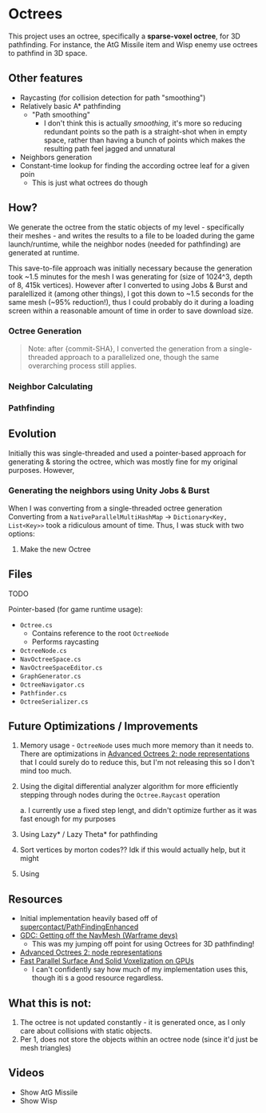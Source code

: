 # Octrees

This project uses an octree, specifically a **sparse-voxel octree**, for 3D pathfinding.
For instance, the AtG Missile item and Wisp enemy use octrees to pathfind in 3D space.

## Other features

- Raycasting (for collision detection for path "smoothing")
- Relatively basic A* pathfinding
    - "Path smoothing"
      - I don't think this is actually _smoothing_, it's more so reducing redundant points so the path is a straight-shot when in empty space,
        rather than having a bunch of points which makes the resulting path feel jagged and unnatural
- Neighbors generation
- Constant-time lookup for finding the according octree leaf for a given poin
  - This is just what octrees do though

## How?

We generate the octree from the static objects of my level - specifically their meshes - and writes the results to a file to be loaded during the game launch/runtime, while the neighbor nodes (needed for pathfinding) are generated at runtime.

This save-to-file approach was initially necessary because the generation took ~1.5 minutes for the mesh I was generating for (size of 1024^3, depth of 8, 415k vertices).
However after I converted to using Jobs & Burst and paralellized it (among other things), I got this down to ~1.5 seconds for the same mesh (~95% reduction!), thus I could probably do it during a loading screen within a reasonable amount of time in order to save download size. 

### Octree Generation

> Note: after {commit-SHA}, I converted the generation from a single-threaded approach to a parallelized one, though the same overarching process still applies.



### Neighbor Calculating

### Pathfinding

## Evolution

Initially this was single-threaded and used a pointer-based approach for generating & storing the octree, which was mostly fine for my original purposes.
However, 

### Generating the neighbors using Unity Jobs & Burst

When I was converting from a single-threaded octree generation 
Converting from a `NativeParallelMultiHashMap` -> `Dictionary<Key, List<Key>>` took a ridiculous amount of time.
Thus, I was stuck with two options:
1. Make the new Octree

## Files

TODO

Pointer-based (for game runtime usage):
- `Octree.cs`
    - Contains reference to the root `OctreeNode`
    - Performs raycasting
- `OctreeNode.cs`
- `NavOctreeSpace.cs`
- `NavOctreeSpaceEditor.cs`
- `GraphGenerator.cs`
- `OctreeNavigator.cs`
- `Pathfinder.cs`
- `OctreeSerializer.cs`




## Future Optimizations / Improvements

1. Memory usage - `OctreeNode` uses much more memory than it needs to. 
   There are optimizations in [Advanced Octrees 2: node representations](https://geidav.wordpress.com/2014/08/18/advanced-octrees-2-node-representations)
   that I could surely do to reduce this, but I'm not releasing this so I don't mind too much.
2. Using the digital differential analyzer algorithm for more efficiently stepping through nodes during the `Octree.Raycast` operation

    a. I currently use a fixed step lengt, and didn't optimize further as it was fast enough for my purposes
3. Using Lazy* / Lazy Theta* for pathfinding
4. Sort vertices by morton codes?? Idk if this would actually help, but it might
5. Using

## Resources

- Initial implementation heavily based off of [supercontact/PathFindingEnhanced](https://github.com/supercontact/PathFindingEnhanced)
- [GDC: Getting off the NavMesh (Warframe devs)](https://www.gdcvault.com/play/1022016/Getting-off-the-NavMesh-Navigating)
   - This was my jumping off point for using Octrees for 3D pathfinding!
- [Advanced Octrees 2: node representations](https://geidav.wordpress.com/2014/08/18/advanced-octrees-2-node-representations)
- [Fast Parallel Surface And Solid Voxelization on GPUs](https://michael-schwarz.com/research/publ/files/vox-siga10.pdf)
   - I can't confidently say how much of my implementation uses this, though iti s a good resource regardless.

## What this is not:

1. The octree is not updated constantly - it is generated once, as I only care about collisions with static objects.
2. Per 1, does not store the objects within an octree node (since it'd just be mesh triangles)

## Videos

- Show AtG Missile
- Show Wisp